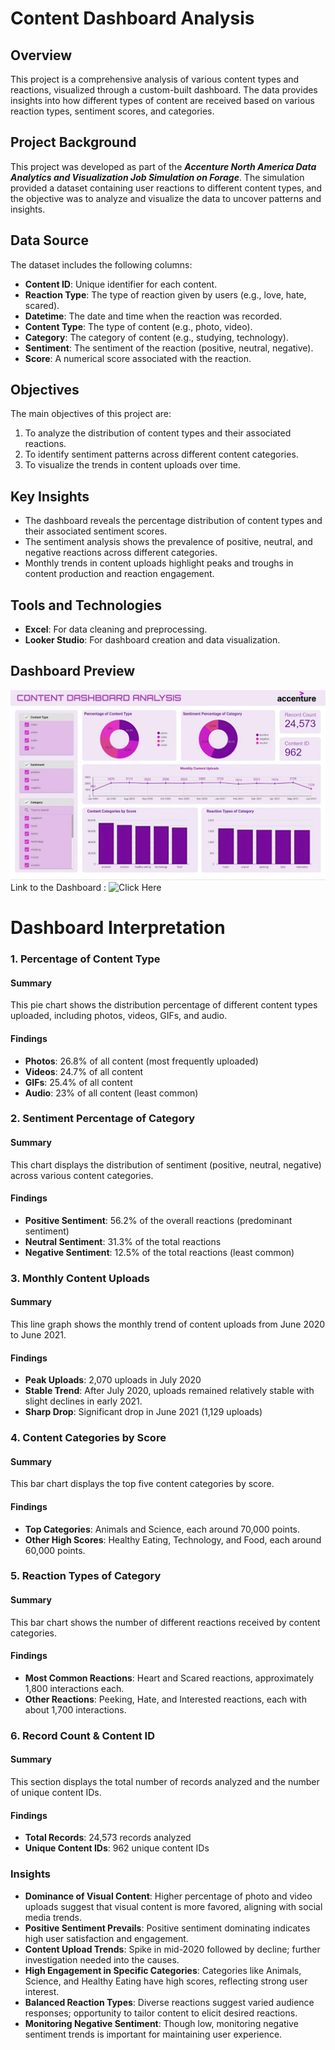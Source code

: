 # Content Dashboard Analysis

## Overview
This project is a comprehensive analysis of various content types and reactions, visualized through a custom-built dashboard. The data provides insights into how different types of content are received based on various reaction types, sentiment scores, and categories.

## Project Background
This project was developed as part of the ___Accenture North America Data Analytics and Visualization Job Simulation on Forage___. The simulation provided a dataset containing user reactions to different content types, and the objective was to analyze and visualize the data to uncover patterns and insights.

## Data Source
The dataset includes the following columns:
- **Content ID**: Unique identifier for each content.
- **Reaction Type**: The type of reaction given by users (e.g., love, hate, scared).
- **Datetime**: The date and time when the reaction was recorded.
- **Content Type**: The type of content (e.g., photo, video).
- **Category**: The category of content (e.g., studying, technology).
- **Sentiment**: The sentiment of the reaction (positive, neutral, negative).
- **Score**: A numerical score associated with the reaction.

## Objectives
The main objectives of this project are:
1. To analyze the distribution of content types and their associated reactions.
2. To identify sentiment patterns across different content categories.
3. To visualize the trends in content uploads over time.

## Key Insights
- The dashboard reveals the percentage distribution of content types and their associated sentiment scores.
- The sentiment analysis shows the prevalence of positive, neutral, and negative reactions across different categories.
- Monthly trends in content uploads highlight peaks and troughs in content production and reaction engagement.

## Tools and Technologies
- **Excel**: For data cleaning and preprocessing.
- **Looker Studio**: For dashboard creation and data visualization.

## Dashboard Preview
![Content Dashboard Analysis](https://github.com/mariown/Content-Dashboard-Analysis/blob/main/Dashboard%20Preview)
Link to the Dashboard : ![Click Here](https://lookerstudio.google.com/reporting/a4c35e83-da91-497c-abce-d02229fb63c0)

# Dashboard Interpretation

### 1. Percentage of Content Type
#### Summary
This pie chart shows the distribution percentage of different content types uploaded, including photos, videos, GIFs, and audio.

#### Findings
- **Photos**: 26.8% of all content (most frequently uploaded)
- **Videos**: 24.7% of all content
- **GIFs**: 25.4% of all content
- **Audio**: 23% of all content (least common)

### 2. Sentiment Percentage of Category
#### Summary
This chart displays the distribution of sentiment (positive, neutral, negative) across various content categories.

#### Findings
- **Positive Sentiment**: 56.2% of the overall reactions (predominant sentiment)
- **Neutral Sentiment**: 31.3% of the total reactions
- **Negative Sentiment**: 12.5% of the total reactions (least common)

### 3. Monthly Content Uploads
#### Summary
This line graph shows the monthly trend of content uploads from June 2020 to June 2021.

#### Findings
- **Peak Uploads**: 2,070 uploads in July 2020
- **Stable Trend**: After July 2020, uploads remained relatively stable with slight declines in early 2021.
- **Sharp Drop**: Significant drop in June 2021 (1,129 uploads)

### 4. Content Categories by Score
#### Summary
This bar chart displays the top five content categories by score.

#### Findings
- **Top Categories**: Animals and Science, each around 70,000 points.
- **Other High Scores**: Healthy Eating, Technology, and Food, each around 60,000 points.

### 5. Reaction Types of Category
#### Summary
This bar chart shows the number of different reactions received by content categories.

#### Findings
- **Most Common Reactions**: Heart and Scared reactions, approximately 1,800 interactions each.
- **Other Reactions**: Peeking, Hate, and Interested reactions, each with about 1,700 interactions.

### 6. Record Count & Content ID
#### Summary
This section displays the total number of records analyzed and the number of unique content IDs.

#### Findings
- **Total Records**: 24,573 records analyzed
- **Unique Content IDs**: 962 unique content IDs

### Insights
- **Dominance of Visual Content**: Higher percentage of photo and video uploads suggest that visual content is more favored, aligning with social media trends.
- **Positive Sentiment Prevails**: Positive sentiment dominating indicates high user satisfaction and engagement.
- **Content Upload Trends**: Spike in mid-2020 followed by decline; further investigation needed into the causes.
- **High Engagement in Specific Categories**: Categories like Animals, Science, and Healthy Eating have high scores, reflecting strong user interest.
- **Balanced Reaction Types**: Diverse reactions suggest varied audience responses; opportunity to tailor content to elicit desired reactions.
- **Monitoring Negative Sentiment**: Though low, monitoring negative sentiment trends is important for maintaining user experience.



